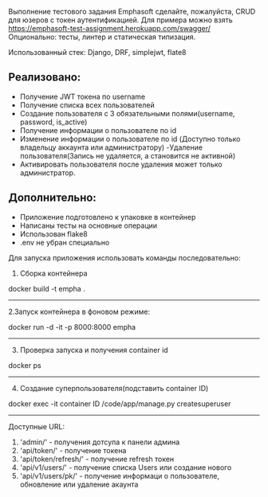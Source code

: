 Выполнение тестового задания Emphasoft
сделайте, пожалуйста, CRUD для юзеров с токен аутентификацией. Для примера можно взять https://emphasoft-test-assignment.herokuapp.com/swagger/
Опционально: тесты, линтер и статическая типизация.

Использованный стек: Django, DRF, simplejwt, flate8

Реализовано:
-
- Получение JWT токена по username
- Получение списка всех пользователей
- Создание пользователя с 3 обязательными полями(username, password, is_active)
- Получение информации о пользователе по id
- Изменение информации о пользователе по id (Доступно только владельцу аккаунта или администратору)
 -Удаление пользователя(Запись не удаляется, а становится не активной)
- Активировать пользователя после удаления может только администратор.

Дополнительно: 
- 
- Приложение подготовлено к упаковке в контейнер
- Написаны тесты на основные операции
- Использован flake8
- .env не убран специально


Для запуска приложения использовать команды последовательно:
1. Сборка контейнера

docker build -t empha . 
***
2.Запуск контейнера в фоновом режиме:

docker run -d -it -p 8000:8000 empha
***
3. Проверка запуска и получения container id

docker ps
***
4. Создание суперпользователя(подставить container ID)

 docker exec -it  container ID /code/app/manage.py createsuperuser
***



Доступные URL:

1. 'admin/' - получения дотсупа к панели админа
2. 'api/token/' - получение токена
3. 'api/token/refresh/' -  получение refresh токен
4. 'api/v1/users/' - получение списка Users или создание нового
5. 'api/v1/users/pk/' - получение информаци о пользователе, обновление или удаление акаунта 
